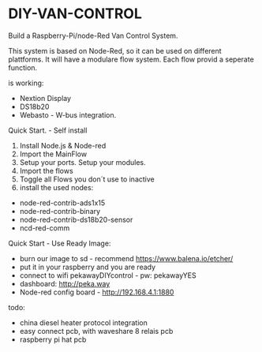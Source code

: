 # DIY-VAN-CONTROL
Build a Raspberry-Pi/node-Red Van Control System. 


This system is based on Node-Red, so it can be used on different plattforms. 
It will have a modulare flow system. Each flow provid a seperate function. 

is working: 
- Nextion Display
- DS18b20
- Webasto - W-bus integration. 


Quick Start. - Self install
1. Install Node.js & Node-red
2. Import the MainFlow
3. Setup your ports. Setup your modules.
4. Import the flows
5. Toggle all Flows you don´t use to inactive
6. install the used nodes:
  - node-red-contrib-ads1x15
  - node-red-contrib-binary
  - node-red-contrib-ds18b20-sensor
  - ncd-red-comm 
  
  
Quick Start - Use Ready Image: 
- burn our image to sd - recommend https://www.balena.io/etcher/
- put it in your raspberry and you are ready
- connect to wifi pekawayDIYcontrol - pw: pekawayYES
- dashboard: http://peka.way
- Node-red config board - http://192.168.4.1:1880



todo: 
- china diesel heater protocol integration
- easy connect pcb, with waveshare 8 relais pcb
- raspberry pi hat pcb



  

  


